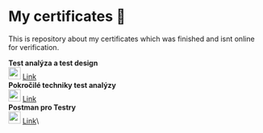 
  # My certificates  📝  
  This is repository about my certificates which was finished and isnt online for verification.
  
  **Test analýza a test design**\
 <img src="/Images/PDF_icon.ico" width="24">
[Link](/PDF-certificates/Test%20analýza%20a%20test%20design.pdf)\
  **Pokročilé techniky test analýzy**\
 <img src="/Images/PDF_icon.ico" width="24">
[Link](/PDF-certificates/Pokročilé%20techniky%20test%20analýzy.pdf)\
  **Postman pro Testry**\
 <img src="/Images/PDF_icon.ico" width="24"> 
[Link](/PDF-certificates/Postman%20pro%20testery.pdf)\